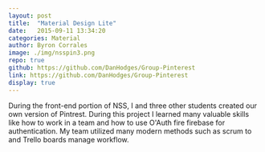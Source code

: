 ```yaml
---
layout: post
title:  "Material Design Lite"
date:   2015-09-11 13:34:20
categories: Material
author: Byron Corrales
image: ./img/nsspin3.png
repo: true
github: https://github.com/DanHodges/Group-Pinterest
link: https://github.com/DanHodges/Group-Pinterest
display: true
---
```

During the front-end portion of NSS, I and three other students created our own version of Pintrest. During this project I learned many valuable skills like how to work in a team and how to use O'Auth fire firebase for authentication. My team utilized many modern methods such as scrum to  and Trello boards manage workflow.